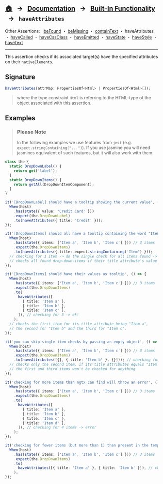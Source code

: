 ## [🏠][home] &nbsp; → &nbsp; **[Documentation][docs]** &nbsp; → &nbsp; [Built-In Functionality][index] &nbsp; → &nbsp; `haveAttributes`

[home]: ../../README.md
[docs]: ../overview.md
[index]: ../built-in.md
[befound]: ./be-found.md
[bemissing]: ./be-missing.md
[containtext]: ./contain-text.md
[haveattributes]: ./have-attributes.md
[havecalled]: ./have-called.md
[havecssclass]: ./have-css-class.md
[haveemitted]: ./have-emitted.md
[havestate]: ./have-state.md
[havestyle]: ./have-style.md
[havetext]: ./have-text.md

Other Assertions: &nbsp; [beFound] ・ [beMissing] ・ [containText] ・ haveAttributes ・ [haveCalled] ・ [haveCssClass] ・ [haveEmitted] ・ [haveState] ・ [haveStyle] ・ [haveText]

---

This assertion checks if its associated target(s) have the specified attributes on their `nativeElement`s.

## Signature

```ts
haveAttributes(attrMap: PropertiesOf<Html> | PropertiesOf<Html>[]);
```

> where the type constraint `Html` is referring to the HTML-type of the object associated with this assertion.

## Examples

> ### Please Note
>
> In the following examples we use features from `jest` (e.g. `expect.stringContaining("...")`). If you use jasmine you will need jasmines equivalent of such features, but it will also work with them.

```ts
class the {
  static DropDownLabel() {
    return get('label');
  }
  static DropDownItems() {
    return getAll(DropDownItemComponent);
  }
}

it('[DropDownLabel] should have a tooltip showing the current value', () => {
  When(host)
    .has(state({ value: 'Credit Card' }))
    .expect(the.DropDownLabel)
    .to(haveAttributes({ title: 'Credit' }));
});

it('[DropDownItems] should all have a tooltip containing the word "Item"', () => {
  When(host)
    .has(state({ items: ['Item a', 'Item b', 'Item c'] })) // 3 items
    .expect(the.DropDownItems)
    .to(haveAttributes({ title: expect.stringContaining('Item') }));
  // checking for 1 item -> do the single check for all items found -> ok!
  // checks all found drop-down-items if their title attribute's value contain "Item"
});

it('[DropDownItems] should have their values as tooltip', () => {
  When(host)
    .has(state({ items: ['Item a', 'Item b', 'Item c'] })) // 3 items
    .expect(the.DropDownItems)
    .to(
      haveAttributes([
        { title: 'Item a' },
        { title: 'Item b' },
        { title: 'Item c' },
      ]), // checking for 3 -> ok!
    );
  // checks the first item for its title-attribute being "Item a",
  // the second for "Item b" and the third for "Item c".
});

it('you can skip single item checks by passing an empty object', () => {
  When(host)
    .has(state({ items: ['Item a', 'Item b', 'Item c'] })) // 3 items
    .expect(the.DropDownItems)
    .to(haveAttributes([{}, { title: 'Item b' }, {}])); // checking for 3 -> ok!
  // checks only the second item, if its title attributes equals "Item b";
  // the first and third items won't be checked for anything
});

it('checking for more items than ngtx can find will throw an error', () => {
  When(host)
    .has(state({ items: ['Item a', 'Item b', 'Item c'] })) // 3 items
    .expect(the.DropDownItems)
    .to(
      haveAttributes([
        { title: 'Item a' },
        { title: 'Item b' },
        { title: 'Item c' },
        { title: 'Item d' },
      ]), // checking for 4 items -> error
    );
});

it('checking for fewer items (but more than 1) than present in the template will also throw an error', () => {
  When(host)
    .has(state({ items: ['Item a', 'Item b', 'Item c'] })) // 3 items
    .expect(the.DropDownItems)
    .to(
      haveAttributes([{ title: 'Item a' }, { title: 'Item b' }]), // checking for 2 items -> error
    );
});
```
